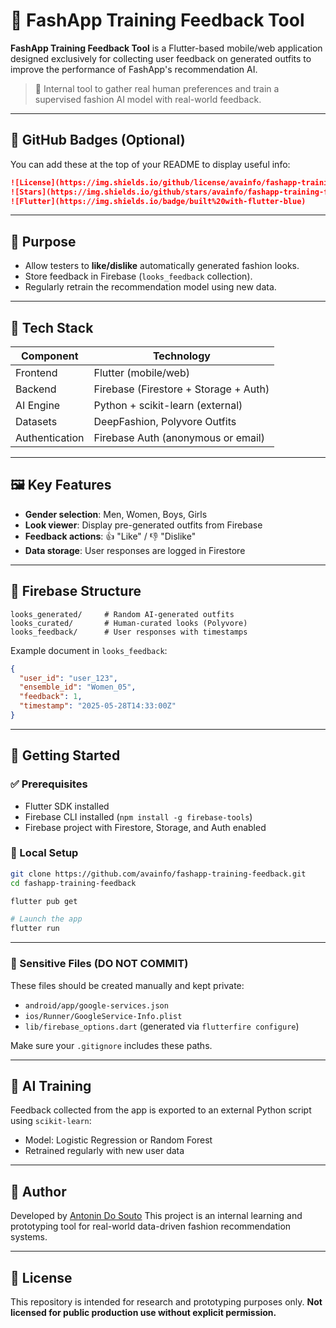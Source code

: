 # 🧠 FashApp Training Feedback Tool

**FashApp Training Feedback Tool** is a Flutter-based mobile/web application designed exclusively for collecting user feedback on generated outfits to improve the performance of FashApp's recommendation AI.

> 📱 Internal tool to gather real human preferences and train a supervised fashion AI model with real-world feedback.

---

## 🌟 GitHub Badges (Optional)

You can add these at the top of your README to display useful info:

```markdown
![License](https://img.shields.io/github/license/avainfo/fashapp-training-feedback)
![Stars](https://img.shields.io/github/stars/avainfo/fashapp-training-feedback?style=social)
![Flutter](https://img.shields.io/badge/built%20with-flutter-blue)
```

---

## 🌟 Purpose

* Allow testers to **like/dislike** automatically generated fashion looks.
* Store feedback in Firebase (`looks_feedback` collection).
* Regularly retrain the recommendation model using new data.

---

## 🧱 Tech Stack

| Component      | Technology                            |
| -------------- | ------------------------------------- |
| Frontend       | Flutter (mobile/web)                  |
| Backend        | Firebase (Firestore + Storage + Auth) |
| AI Engine      | Python + scikit-learn (external)      |
| Datasets       | DeepFashion, Polyvore Outfits         |
| Authentication | Firebase Auth (anonymous or email)    |

---

## 🖼️ Key Features

* **Gender selection**: Men, Women, Boys, Girls
* **Look viewer**: Display pre-generated outfits from Firebase
* **Feedback actions**: 👍 "Like" / 👎 "Dislike"
* **Data storage**: User responses are logged in Firestore

---

## 📂 Firebase Structure

```plaintext
looks_generated/     # Random AI-generated outfits
looks_curated/       # Human-curated looks (Polyvore)
looks_feedback/      # User responses with timestamps
```

Example document in `looks_feedback`:

```json
{
  "user_id": "user_123",
  "ensemble_id": "Women_05",
  "feedback": 1,
  "timestamp": "2025-05-28T14:33:00Z"
}
```

---

## 🚀 Getting Started

### ✅ Prerequisites

* Flutter SDK installed
* Firebase CLI installed (`npm install -g firebase-tools`)
* Firebase project with Firestore, Storage, and Auth enabled

### 🔧 Local Setup

```bash
git clone https://github.com/avainfo/fashapp-training-feedback.git
cd fashapp-training-feedback

flutter pub get

# Launch the app
flutter run
```

---

### 🔐 Sensitive Files (DO NOT COMMIT)

These files should be created manually and kept private:

* `android/app/google-services.json`
* `ios/Runner/GoogleService-Info.plist`
* `lib/firebase_options.dart` (generated via `flutterfire configure`)

Make sure your `.gitignore` includes these paths.

---

## 🧠 AI Training

Feedback collected from the app is exported to an external Python script using `scikit-learn`:

* Model: Logistic Regression or Random Forest
* Retrained regularly with new user data

---

## 👤 Author

Developed by [Antonin Do Souto](https://github.com/avainfo)
This project is an internal learning and prototyping tool for real-world data-driven fashion recommendation systems.

---

## 📄 License

This repository is intended for research and prototyping purposes only.
**Not licensed for public production use without explicit permission.**
